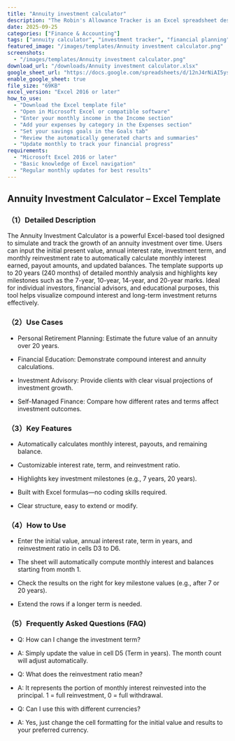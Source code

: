 ```yaml
---
title: "Annuity investment calculator"
description: "The Robin's Allowance Tracker is an Excel spreadsheet designed for families to systematically manage children's chore completion and allowance earnings. "
date: 2025-09-25
categories: ["Finance & Accounting"]
tags: ["annuity calculator", "investment tracker", "financial planning", "Excel template"]
featured_image: "/images/templates/Annuity investment calculator.png"
screenshots:
  - "/images/templates/Annuity investment calculator.png"
download_url: "/downloads/Annuity investment calculator.xlsx"
google_sheet_url: "https://docs.google.com/spreadsheets/d/12nJ4rNiAI5ys3g20gOy3vZE9Nxt2GMIy51epgoQnWJY/edit?usp=sharing"
enable_google_sheet: true
file_size: "69KB"
excel_version: "Excel 2016 or later"
how_to_use:
  - "Download the Excel template file"
  - "Open in Microsoft Excel or compatible software"
  - "Enter your monthly income in the Income section"
  - "Add your expenses by category in the Expenses section"
  - "Set your savings goals in the Goals tab"
  - "Review the automatically generated charts and summaries"
  - "Update monthly to track your financial progress"
requirements:
  - "Microsoft Excel 2016 or later"
  - "Basic knowledge of Excel navigation"
  - "Regular monthly updates for best results"
---
```


## Annuity Investment Calculator – Excel Template
### （1）Detailed Description
The Annuity Investment Calculator is a powerful Excel-based tool designed to simulate and track the growth of an annuity investment over time. Users can input the initial present value, annual interest rate, investment term, and monthly reinvestment rate to automatically calculate monthly interest earned, payout amounts, and updated balances. The template supports up to 20 years (240 months) of detailed monthly analysis and highlights key milestones such as the 7-year, 10-year, 14-year, and 20-year marks. Ideal for individual investors, financial advisors, and educational purposes, this tool helps visualize compound interest and long-term investment returns effectively.

### （2）Use Cases
- Personal Retirement Planning: Estimate the future value of an annuity over 20 years.

- Financial Education: Demonstrate compound interest and annuity calculations.

- Investment Advisory: Provide clients with clear visual projections of investment growth.

- Self-Managed Finance: Compare how different rates and terms affect investment outcomes.

### （3）Key Features
- Automatically calculates monthly interest, payouts, and remaining balance.

- Customizable interest rate, term, and reinvestment ratio.

- Highlights key investment milestones (e.g., 7 years, 20 years).

- Built with Excel formulas—no coding skills required.

- Clear structure, easy to extend or modify.

### （4）How to Use
- Enter the initial value, annual interest rate, term in years, and reinvestment ratio in cells D3 to D6.

- The sheet will automatically compute monthly interest and balances starting from month 1.

- Check the results on the right for key milestone values (e.g., after 7 or 20 years).

- Extend the rows if a longer term is needed.

### （5）Frequently Asked Questions (FAQ)
- Q: How can I change the investment term?
- A: Simply update the value in cell D5 (Term in years). The month count will adjust automatically.

- Q: What does the reinvestment ratio mean?
- A: It represents the portion of monthly interest reinvested into the principal. 1 = full reinvestment, 0 = full withdrawal.

- Q: Can I use this with different currencies?
- A: Yes, just change the cell formatting for the initial value and results to your preferred currency.